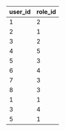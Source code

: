 | user_id | role_id |
| --- | --- |
| 1 | 2 |
| 2 | 1 |
| 3 | 2 |
| 4 | 5 |
| 5 | 3 |
| 6 | 4 |
| 7 | 3 |
| 8 | 3 |
| 1 | 1 |
| 3 | 4 |
| 5 | 1 |
